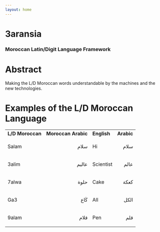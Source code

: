 ```yaml
---
layout: home
---
```


# 3aransia
### Moroccan Latin/Digit Language Framework


# Abstract

Making the L/D Moroccan words understandable by the machines and the new technologies.


# Examples of the L/D Moroccan Language


<table>
  <tr>
   <td><strong>L/D Moroccan </strong>
   </td>
   <td><strong>Moroccan Arabic</strong>
   </td>
   <td><strong>English</strong>
   </td>
   <td><strong>Arabic</strong>
   </td>
  </tr>
  <tr>
   <td>Salam
   </td>
   <td><p dir="rtl">
سلام</p>

   </td>
   <td>Hi
   </td>
   <td><p dir="rtl">
سلام</p>

   </td>
  </tr>
  <tr>
   <td>3alim
   </td>
   <td><p dir="rtl">
عاليم</p>

   </td>
   <td>Scientist
   </td>
   <td><p dir="rtl">
عالم</p>

   </td>
  </tr>
  <tr>
   <td>7alwa
   </td>
   <td><p dir="rtl">
حلوة</p>

   </td>
   <td>Cake
   </td>
   <td><p dir="rtl">
كعكة</p>

   </td>
  </tr>
  <tr>
   <td>Ga3
   </td>
   <td><p dir="rtl">
ڭاع</p>

   </td>
   <td>All
   </td>
   <td><p dir="rtl">
الكل</p>

   </td>
  </tr>
  <tr>
   <td>9alam
   </td>
   <td><p dir="rtl">
     قلام</p>

   </td>
   <td>Pen
   </td>
   <td><p dir="rtl">
قلم</p>

   </td>
  </tr>
</table>
     
     



